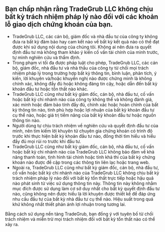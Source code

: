 ## Bạn chấp nhận rằng TradeGrub LLC không chịu bất kỳ trách nhiệm pháp lý nào đối với các khoản lỗ giao dịch chứng khoán của bạn.

- TradeGrub LLC, các cán bộ, giám đốc và nhà đầu tư của công ty không đưa ra bất kỳ đảm bảo hay cam kết nào về bất kỳ kết quả nào có thể đạt được khi sử dụng nội dung của chúng tôi. Không ai nên đưa ra quyết định đầu tư mà không tham khảo ý kiến cố vấn tài chính của mình trước, tự mình nghiên cứu và thẩm định.
- Trong phạm vi tối đa được pháp luật cho phép, TradeGrub LLC, các cán bộ, giám đốc, nhà đầu tư và nhà thầu của công ty từ chối mọi trách nhiệm pháp lý trong trường hợp bất kỳ thông tin, bình luận, phân tích, ý kiến, lời khuyên và/hoặc khuyến nghị nào được chứng minh là không chính xác, không đầy đủ hoặc không đáng tin cậy, hoặc dẫn đến bất kỳ khoản đầu tư hoặc tổn thất nào khác.
- TradeGrub LLC cũng như bất kỳ giám đốc, cán bộ, nhà đầu tư, cố vấn hoặc bất kỳ chi nhánh nào của công ty không thể và không đánh giá, xác minh hoặc đảm bảo tính đầy đủ, chính xác hoặc hoàn chỉnh của bất kỳ thông tin nào, tính phù hợp hoặc lợi nhuận của bất kỳ khoản đầu tư cụ thể nào, hoặc giá trị tiềm năng của bất kỳ khoản đầu tư hoặc nguồn thông tin nào.
- Người dùng tự chịu trách nhiệm về nghiên cứu và quyết định đầu tư của mình, nên tìm kiếm lời khuyên từ chuyên gia chứng khoán có trình độ trước khi thực hiện bất kỳ khoản đầu tư nào, đồng thời tìm hiểu và hiểu đầy đủ mọi rủi ro trước khi đầu tư.
- TradeGrub LLC cũng như bất kỳ giám đốc, cán bộ, nhà đầu tư, cố vấn hoặc bất kỳ chi nhánh nào của TradeGrub LLC không bảo đảm về khả năng thanh toán, tình hình tài chính hoặc tính khả thi của bất kỳ chứng khoán nào được đề cập trong các thông tin liên lạc hoặc trang web.
- Ngoài ra, TradeGrub LLC cũng như bất kỳ giám đốc, cán bộ, nhà đầu tư, cố vấn hoặc bất kỳ chi nhánh nào của TradeGrub LLC không chịu bất kỳ trách nhiệm pháp lý nào đối với bất kỳ tổn thất trực tiếp hoặc hậu quả nào phát sinh từ việc sử dụng thông tin này. Thông tin này không nhằm mục đích được sử dụng làm cơ sở duy nhất cho bất kỳ quyết định đầu tư nào, cũng không nên được hiểu là lời khuyên được thiết kế để đáp ứng nhu cầu đầu tư của bất kỳ nhà đầu tư cụ thể nào. Hiệu suất trong quá khứ không nhất thiết phản ánh lợi nhuận trong tương lai.

Bằng cách sử dụng nền tảng TradeGrub, bạn đồng ý với tuyên bố từ chối trách nhiệm và miễn trừ mọi trách nhiệm đối với bất kỳ tổn thất nào có thể xảy ra.

